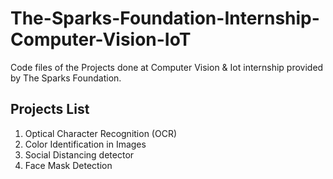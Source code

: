 # The-Sparks-Foundation-Internship-Computer-Vision-IoT
Code files of the Projects done at Computer Vision & Iot internship provided by The Sparks Foundation.

<h2> Projects List </h2>
<ol>
  <li> Optical Character Recognition (OCR) </li>
  <li> Color Identification in Images </li>
  <li> Social Distancing detector </li>
  <li> Face Mask Detection </li>
